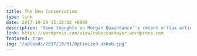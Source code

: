 ```yaml
---
title: The New Conservatism
type: link
date: 2017-10-29 15:18:02 +0000
description: 'Some thoughts on Morgan Quaintance''s recent e-flux article. '
link: https://wordpress.com/view/rebeccaodwyer.wordpress.com
featured: true
img: "/uploads/2017/10/31/Optimized-akhob.jpg"
---
```

